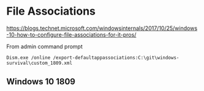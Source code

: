 # File Associations

https://blogs.technet.microsoft.com/windowsinternals/2017/10/25/windows-10-how-to-configure-file-associations-for-it-pros/

From admin command prompt
```
Dism.exe /online /export-defaultappassociations:C:\git\windows-survival\custom_1809.xml
```

## Windows 10 1809


